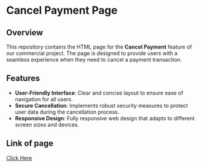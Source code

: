 # Cancel Payment Page

## Overview
This repository contains the HTML page for the **Cancel Payment** feature of our commercial project. The page is designed to provide users with a seamless experience when they need to cancel a payment transaction.

## Features
- **User-Friendly Interface**: Clear and concise layout to ensure ease of navigation for all users.
- **Secure Cancellation**: Implements robust security measures to protect user data during the cancellation process.
- **Responsive Design**: Fully responsive web design that adapts to different screen sizes and devices.
## Link of page
<a href="https://youssefdardeermousa.github.io/cancleProcess/" target="_blank"> Click Here</a>
